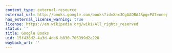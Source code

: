 ```yaml
---
content_type: external-resource
external_url: http://books.google.com/books?id=XaxJCgAAQBAJ&pg=PA7=onepage
has_external_license_warning: true
license: https://en.wikipedia.org/wiki/All_rights_reserved
status: ''
title: Google Books
uid: 15f438d2-4a3d-4de6-b830-706999d2a228
wayback_url: ''
---
```

